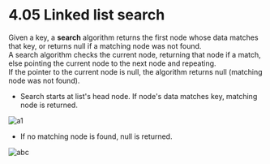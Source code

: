 # 4.05 Linked list search

Given a key, a **search** algorithm returns the first node whose data matches that key, or returns null if a matching node was not found.   
A search algorithm checks the current node, returning that node if a match, else pointing the current node to the next node and repeating.   
If the pointer to the current node is null, the algorithm returns null (matching node was not found).   

* Search starts at list's head node. If node's data matches key, matching node is returned.

![a1](https://github.com/ijaejun1025/CIS223-Algorithms/assets/154036705/9432bc4a-cb97-4b1f-884a-b8161277b199)

* If no matching node is found, null is returned.

![abc](https://github.com/ijaejun1025/CIS223-Algorithms/assets/154036705/733049da-ea3b-4f0e-97a9-874453fb18a1)
